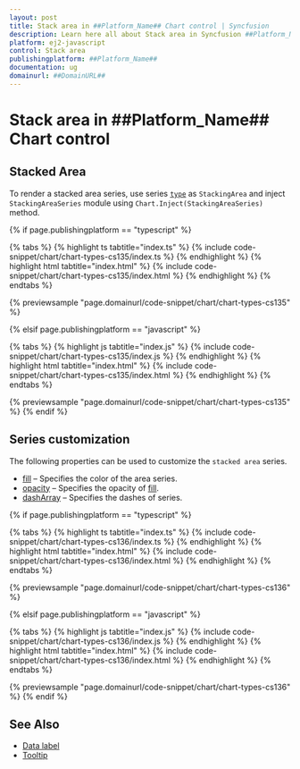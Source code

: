 ```yaml
---
layout: post
title: Stack area in ##Platform_Name## Chart control | Syncfusion
description: Learn here all about Stack area in Syncfusion ##Platform_Name## Chart control of Syncfusion Essential JS 2 and more.
platform: ej2-javascript
control: Stack area 
publishingplatform: ##Platform_Name##
documentation: ug
domainurl: ##DomainURL##
---
```

# Stack area in ##Platform_Name## Chart control

## Stacked Area

To render a stacked area series, use series [`type`](../api/chart/seriesModel/#type-string) as `StackingArea` and inject `StackingAreaSeries` module using `Chart.Inject(StackingAreaSeries)` method.

{% if page.publishingplatform == "typescript" %}

 {% tabs %}
{% highlight ts tabtitle="index.ts" %}
{% include code-snippet/chart/chart-types-cs135/index.ts %}
{% endhighlight %}
{% highlight html tabtitle="index.html" %}
{% include code-snippet/chart/chart-types-cs135/index.html %}
{% endhighlight %}
{% endtabs %}
        
{% previewsample "page.domainurl/code-snippet/chart/chart-types-cs135" %}

{% elsif page.publishingplatform == "javascript" %}

{% tabs %}
{% highlight js tabtitle="index.js" %}
{% include code-snippet/chart/chart-types-cs135/index.js %}
{% endhighlight %}
{% highlight html tabtitle="index.html" %}
{% include code-snippet/chart/chart-types-cs135/index.html %}
{% endhighlight %}
{% endtabs %}

{% previewsample "page.domainurl/code-snippet/chart/chart-types-cs135" %}
{% endif %}

## Series customization

The following properties can be used to customize the `stacked area` series.

* [fill](../api/chart/seriesModel/#fill) – Specifies the color of the area series.
* [opacity](../api/chart/seriesModel/#opacity) – Specifies the opacity of [fill](../api/chart/seriesModel/#fill).
* [dashArray](../api/chart/seriesModel/#dasharray) – Specifies the dashes of series.

{% if page.publishingplatform == "typescript" %}

 {% tabs %}
{% highlight ts tabtitle="index.ts" %}
{% include code-snippet/chart/chart-types-cs136/index.ts %}
{% endhighlight %}
{% highlight html tabtitle="index.html" %}
{% include code-snippet/chart/chart-types-cs136/index.html %}
{% endhighlight %}
{% endtabs %}
        
{% previewsample "page.domainurl/code-snippet/chart/chart-types-cs136" %}

{% elsif page.publishingplatform == "javascript" %}

{% tabs %}
{% highlight js tabtitle="index.js" %}
{% include code-snippet/chart/chart-types-cs136/index.js %}
{% endhighlight %}
{% highlight html tabtitle="index.html" %}
{% include code-snippet/chart/chart-types-cs136/index.html %}
{% endhighlight %}
{% endtabs %}

{% previewsample "page.domainurl/code-snippet/chart/chart-types-cs136" %}
{% endif %}

## See Also

* [Data label](../data-labels/)
* [Tooltip](../tool-tip/)
